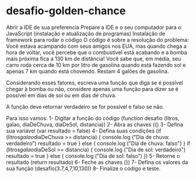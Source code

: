 # desafio-golden-chance
Abrir a IDE de sua preferencia
Prepare a IDE e o seu computador para o JavaScript (instalação e atualização de programas)
Instalação de framework para rodar o código
O código é sobre a resolução do problema: 
Você estava acampando com seus amigos nos EUA, mas quando chega a hora de voltar, você percebe que o combustível está acabando e a bomba mais próxima fica a 130 km de distância! Você sabe que, em média, seu carro roda cerca de 10 km por litro de gasolina quando está fazendo sol e apenas 7 km quando está chovendo. Restam 4 galões de gasolina.

Considerando esses fatores, escreva uma função que diga se é possível chegar à bomba ou não, considere apenas uma função para dizer se é possível em dias de sol ou em dias de chuva.

A função deve retornar verdadeiro se for possível e falso se não.

Para isso vamos:
1-	Digitar a função do código (function desafio (litros, galao, diaDeChuva, diaDeSol, distancia))
2-	Abra as chaves ({)
3-	Defina sua variável (var resultado = false)
4-	Defina suas condições (if (litros*galao*diaDeChuva >= distancia) {
       console.log ("Dia de chuva: verdadeiro")
       resultado = true
    } else {
       console.log ("Dia de chuva: falso")
    }
    if (litros*galao*diaDeSol >= distancia) {
       console.log ("Dia de sol: verdadeiro")
       resultado = true
    } else {
       console.log ("Dia de sol: falso")
    })
5-	Retorne o resultado (return resultado)
6-	Feche as chaves (})
7-	Defina os valores da sua função (desafio(3.7,4,7,10,130))
8-	Finalize o código e teste.

